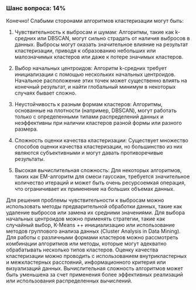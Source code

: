 ### Шанс вопроса: 14%

Конечно! Слабыми сторонами алгоритмов кластеризации могут быть:

1. Чувствительность к выбросам и шумам: Алгоритмы, такие как k-средних или DBSCAN, могут сильно страдать от наличия выбросов в данных. Выбросы могут оказать значительное влияние на результат кластеризации, приводя к образованию небольших или малозначимых кластеров или даже к потере значимых кластеров.

2. Выбор начальных центроидов: Алгоритм k-средних требует инициализации с помощью нескольких начальных центроидов. Начальное расположение этих точек может существенно влиять на конечный результат, и найти глобальный минимум в некоторых случаях бывает сложно.

3. Неустойчивость к разным формам кластеров: Алгоритмы, основанные на плотности (например, DBSCAN), могут работать только с определенными типами распределений данных и неэффективны при наличии кластеров разной формы или разного размера.

4. Сложность оценки качества кластеризации: Существует множество способов оценки качества кластеризации, но большинство из них являются субъективными и могут давать противоречивые результаты.

5. Высокая вычислительная сложность: Для некоторых алгоритмов, таких как EM-алгоритм для смеси гауссиан, требуется значительное количество итераций и может быть очень ресурсоемкая операция, что ограничивает их применение на больших объемах данных.

Для решения проблемы чувствительности к выбросам можно использовать методы предварительной обработки данных, такие как удаление выбросов или замена их средними значениями. Для выбора начальных центроидов можно применять стратегии, такие как случайный выбор, K-Means ++ инициализацию или использование методов группового анализа данных (Cluster Analysis in Data Mining). Для работы с различными формами кластеров можно рассмотреть комбинации алгоритмов или методы, которые могут адекватно обрабатывать несколько типов кластеров. Оценку качества кластеризации можно проводить с использованием внутрикластерных и межкластерных расстояний, информационного критерия или визуализаций данных. Вычислительная сложность алгоритмов может быть уменьшена за счет применения более эффективных реализаций или использования распределенных вычислений.